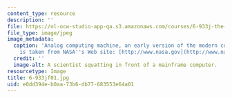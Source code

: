 ```yaml
---
content_type: resource
description: ''
file: https://ol-ocw-studio-app-qa.s3.amazonaws.com/courses/6-933j-the-structure-of-engineering-revolutions-fall-2001/e0dd394eb0aa73b6db77683553e64a01_6-933jf01.jpg
file_type: image/jpeg
image_metadata:
  caption: 'Analog computing machine, an early version of the modern computer. (Image
    is taken from NASA''s Web site: [http://www.nasa.gov](http://www.nasa.gov).)'
  credit: ''
  image-alt: A scientist squatting in front of a mainframe computer.
resourcetype: Image
title: 6-933jf01.jpg
uid: e0dd394e-b0aa-73b6-db77-683553e64a01
---
```

